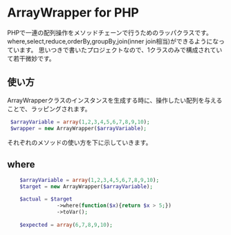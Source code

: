 ArrayWrapper for PHP
======================
PHPで一連の配列操作をメソッドチェーンで行うためのラッパクラスです。
where,select,reduce,orderBy,groupBy,join(inner join相当)ができるようになっています。
思いつきで書いたプロジェクトなので、1クラスのみで構成されていて若干微妙です。

使い方
-----
ArrayWrapperクラスのインスタンスを生成する時に、操作したい配列を与えることで、ラッピングされます。

```php
 $arrayVariable = array(1,2,3,4,5,6,7,8,9,10);
 $wrapper = new ArrayWrapper($arrayVariable);
```

それぞれのメソッドの使い方を下に示していきます。

where
----

```php
	$arrayVariable = array(1,2,3,4,5,6,7,8,9,10);
	$target = new ArrayWrapper($arrayVariable);

	$actual = $target
				->where(function($x){return $x > 5;})
				->toVar();
	
	$expected = array(6,7,8,9,10);
```

